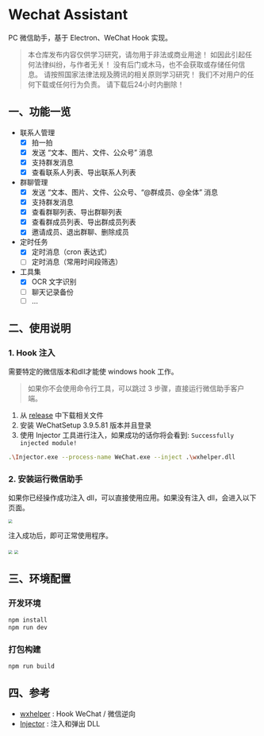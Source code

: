 # Wechat Assistant

PC 微信助手，基于 Electron、WeChat Hook 实现。

> 本仓库发布内容仅供学习研究，请勿用于非法或商业用途！ 如因此引起任何法律纠纷，与作者无关！ 没有后门或木马，也不会获取或存储任何信息。 请按照国家法律法规及腾讯的相关原则学习研究！ 我们不对用户的任何下载或任何行为负责。 请下载后24小时内删除！

## 一、功能一览

- 联系人管理
  * [x] 拍一拍
  *	[x] 发送 “文本、图片、文件、公众号” 消息
  * [x] 支持群发消息
  *	[x] 查看联系人列表、导出联系人列表
- 群聊管理
  *	[x] 发送 “文本、图片、文件、公众号、“@群成员、@全体” 消息
  * [x] 支持群发消息
  *	[x] 查看群聊列表、导出群聊列表
  *	[x] 查看群成员列表、导出群成员列表
  * [x] 邀请成员、退出群聊、删除成员
- 定时任务
  * [x] 定时消息（cron 表达式）
  * [ ] 定时消息（常用时间段筛选）
- 工具集
  * [x] OCR 文字识别
  * [ ] 聊天记录备份
  * [ ] ...

## 二、使用说明

### 1. Hook 注入

需要特定的微信版本和dll才能使 windows hook 工作。

> 如果你不会使用命令行工具，可以跳过 3 步骤，直接运行微信助手客户端。

1. 从 [release](https://github.com/yzqzy/wechat-assistant/releases/tag/v0.0.0) 中下载相关文件
2. 安装 WeChatSetup 3.9.5.81 版本并且登录
3. 使用 Injector 工具进行注入，如果成功的话你将会看到: `Successfully injected module!`

```bash
.\Injector.exe --process-name WeChat.exe --inject .\wxhelper.dll
```

### 2. 安装运行微信助手

如果你已经操作成功注入 dll，可以直接使用应用。如果没有注入 dll，会进入以下页面。

<img src="https://img.yueluo.club/wechat-assistant/injector.png" style="zoom: 50%" />

注入成功后，即可正常使用程序。

<img src="https://img.yueluo.club/wechat-assistant/application_mosaic.png" style="zoom: 50%" />

<img src="https://img.yueluo.club/wechat-assistant/application_cron.png" style="zoom: 50%" />

## 三、环境配置

### 开发环境

```bash
npm install
npm run dev
```

### 打包构建

```bash
npm run build
```

## 四、参考

* [wxhelper](https://github.com/ttttupup/wxhelper) : Hook WeChat / 微信逆向
* [Injector](https://github.com/nefarius/Injector) : 注入和弹出 DLL
